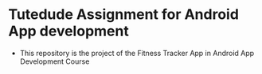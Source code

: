 # Tutedude Assignment for Android App development
-  This repository is the project of the Fitness Tracker App in Android App Development Course

